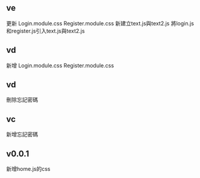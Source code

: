 ## ve
更新 Login.module.css Register.module.css
新建立text.js與text2.js
將login.js和register.js引入text.js與text2.js

## vd
新增 Login.module.css Register.module.css

## vd
刪除忘記密碼

## vc
新增忘記密碼

## v0.0.1

新增home.js的css